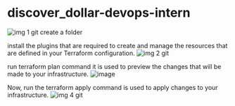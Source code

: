 # discover_dollar-devops-intern
![img 1 git](https://github.com/KOMAL729/discover_dollar-devops-intern/assets/72347182/a116d9d6-44e0-4842-820d-006047df8490)
create a folder 

install the plugins that are required to create and manage the resources that are defined in your Terraform configuration.
![img 2 git](https://github.com/KOMAL729/discover_dollar-devops-intern/assets/72347182/281c3f83-84d9-4bfd-932a-f5d3a9595c88)

run terraform plan command it is used to preview the changes that will be made to your infrastructure.
![image](https://github.com/KOMAL729/discover_dollar-devops-intern/assets/72347182/8ccb43be-81db-45c6-bbdd-e2079ed2e048)

Now, run the terraform apply command is used to apply changes to your infrastructure.
![img 4 git](https://github.com/KOMAL729/discover_dollar-devops-intern/assets/72347182/9a4be0fa-3f07-4557-8789-ff762914856f)

